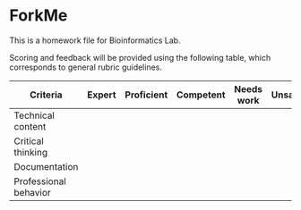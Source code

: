 ForkMe
======
This is a homework file for Bioinformatics Lab. 

Scoring and feedback will be provided using the following table, which corresponds to general rubric guidelines.

Criteria  | Expert  | Proficient  | Competent | Needs work | Unsatisfactory
------------- | ------------- | ------------- | ------------- | ------------- | -------------
Technical content  |  |  |  |  |  |
Critical thinking  |  |  |  |  |  |
Documentation  |  |  |  |  |  |
Professional behavior  |  |  |  |  |  |

